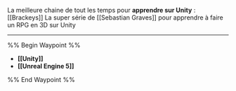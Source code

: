 La meilleure chaine de tout les temps pour **apprendre sur Unity** : [[Brackeys]]
La super série de [[Sebastian Graves]] pour apprendre à faire un RPG en 3D sur Unity

----

%% Begin Waypoint %%
- **[[Unity]]**
- **[[Unreal Engine 5]]**

%% End Waypoint %%
